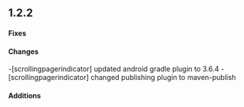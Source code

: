 ## 1.2.2

#### Fixes
#### Changes
-[scrollingpagerindicator] updated android gradle plugin to 3.6.4
-[scrollingpagerindicator] changed publishing plugin to maven-publish
#### Additions
